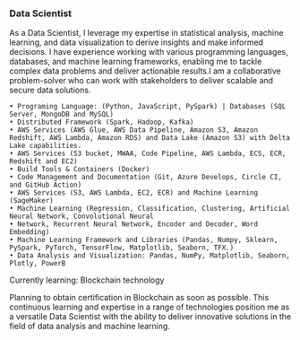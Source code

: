 
### Data Scientist

As a Data Scientist, I leverage my expertise in statistical analysis, machine learning, and data visualization to derive insights and make informed decisions. I have experience working with various programming languages, databases, and machine learning frameworks, enabling me to tackle complex data problems and deliver actionable results.I am a collaborative problem-solver who can work with stakeholders to deliver scalable and secure data solutions. 

    • Programing Language: (Python, JavaScript, PySpark) | Databases (SQL Server, MongoDB and MySQL)
    • Distributed Framework (Spark, Hadoop, Kafka) 
    • AWS Services (AWS Glue, AWS Data Pipeline, Amazon S3, Amazon Redshift, AWS Lambda, Amazon RDS) and Data Lake (Amazon S3) with Delta Lake capabilities.
    • AWS Services (S3 bucket, MWAA, Code Pipeline, AWS Lambda, ECS, ECR, Redshift and EC2)
    • Build Tools & Containers (Docker)
    • Code Management and Documentation (Git, Azure Develops, Circle CI, and GitHub Action)
    • AWS Services (S3, AWS Lambda, EC2, ECR) and Machine Learning (SageMaker)
    • Machine Learning (Regression, Classification, Clustering, Artificial Neural Network, Convolutional Neural
    • Network, Recurrent Neural Network, Encoder and Decoder, Word Embedding)
    • Machine Learning Framework and Libraries (Pandas, Numpy, Sklearn, PySpark, PyTorch, TensorFlow, Matplotlib, Seaborn, TFX.)
    • Data Analysis and Visualization: Pandas, NumPy, Matplotlib, Seaborn, Plotly, PowerB
    
Currently learning: Blockchain technology

Planning to obtain certification in Blockchain as soon as possible. This continuous learning and expertise in a range of technologies position me as a versatile Data Scientist with the ability to deliver innovative solutions in the field of data analysis and machine learning.

